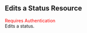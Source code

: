 ## Edits a Status Resource
<span style="color:red">Requires Authentication</span>  
Edits a status.
